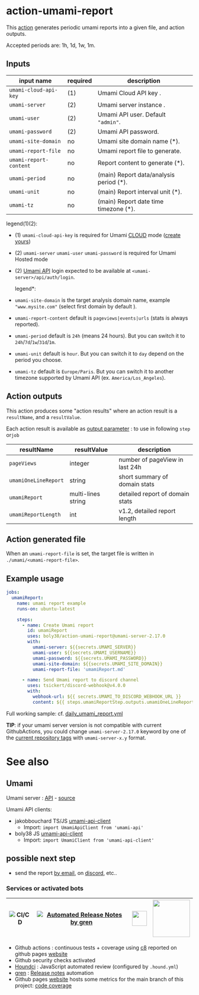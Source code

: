 # action-umami-report

This [action](./action.yml) generates periodic umami reports into a given file, and action outputs.

Accepted periods are: 1h, 1d, 1w, 1m.

## Inputs

| input name             | required | description                             |
|------------------------|----------|-----------------------------------------|
| `umami-cloud-api-key`  | (1)      | Umami Cloud API key .                   |
| `umami-server`         | (2)      | Umami server instance .                 |
| `umami-user`           | (2)      | Umami API user. Default `"admin"`.      | 
| `umami-password`       | (2)      | Umami API password.                     | 
| `umami-site-domain`    | no       | Umami site domain name (*).             | 
| `umami-report-file`    | no       | Umami report file to generate.          | 
| `umami-report-content` | no       | Report content to generate (*).         | 
| `umami-period`         | no       | (main) Report data/analysis period (*). | 
| `umami-unit`           | no       | (main) Report interval unit (*).        | 
| `umami-tz`             | no       | (main) Report date time timezone (*).   | 

legend(1)(2):

- (1) `umami-cloud-api-key` is required for Umami [CLOUD](https://cloud.umami.is/) mode ([create yours](https://cloud.umami.is/api-keys))
- (2) `umami-server` `umami-user` `umami-password` is required for Umami Hosted mode
- (2) [Umami API](https://umami.is/docs/api) login expected to be available at `<umami-server>/api/auth/login`.

  legend*:
- `umami-site-domain` is the target analysis domain name, example `"www.mysite.com"` (select first domain by default ).
- `umami-report-content` default is `pageviews|events|urls` (stats is always reported).
- `umami-period` default is `24h` (means 24 hours). But you can switch it to `24h`/`7d`/`1w`/`31d`/`1m`.
- `umami-unit` default is `hour`. But you can switch it to `day` depend on the period you choose.
- `umami-tz` default is `Europe/Paris`. But you can switch it to another timezone supported by Umami API (ex.
  `America/Los_Angeles`).

## Action outputs

This action produces some "action results" where an action result is a `resultName`, and a `resultValue`.

Each action result is available
as [output parameter](https://docs.github.com/en/actions/using-workflows/workflow-commands-for-github-actions#setting-an-output-parameter) :
to use in following `step` or`job`

| resultName           | resultValue        | description                     |
|----------------------|--------------------|---------------------------------|
| `pageViews`          | integer            | number of pageView in last 24h  |
| `umamiOneLineReport` | string             | short summary of domain stats   | 
| `umamiReport`        | multi-lines string | detailed report of domain stats | 
| `umamiReportLength`  | int                | v1.2, detailed report length    | 

## Action generated file

When an `umami-report-file` is set, the target file is written in `./umami/<umami-report-file>`.

## Example usage

```yaml
jobs:
  umamiReport:
    name: umami report example
    runs-on: ubuntu-latest

    steps:
      - name: Create Umami report
        id: umamiReport
        uses: boly38/action-umami-report@umami-server-2.17.0
        with:
          umami-server: ${{secrets.UMAMI_SERVER}}
          umami-user: ${{secrets.UMAMI_USERNAME}}
          umami-password: ${{secrets.UMAMI_PASSWORD}}
          umami-site-domain: ${{secrets.UMAMI_SITE_DOMAIN}}
          umami-report-file: 'umamiReport.md'

      - name: Send Umami report to discord channel
        uses: tsickert/discord-webhook@v4.0.0
        with:
          webhook-url: ${{ secrets.UMAMI_TO_DISCORD_WEBHOOK_URL }}
          content: ${{ steps.umamiReportStep.outputs.umamiOneLineReport }}
```

Full working sample: cf. [daily_umami_report.yml](.github/workflows/daily_umami_report.yml)

**TIP**: if your umami server version is not compatible with current GithubActions, you could change
`umami-server-2.17.0` keyword by one of
the [current repository tags](https://github.com/boly38/action-umami-report/tags) with `umami-server-x.y` format.

# See also

## Umami

Umami server : [API](https://umami.is/docs/api) - [source](https://github.com/umami-software/umami)

Umami API clients:

- jakobbouchard TS/JS [umami-api-client](https://github.com/jakobbouchard/umami-api-client)
    - Import: `import UmamiApiClient from 'umami-api'`
- boly38 JS [umami-api-client](https://github.com/boly38/umami-api-client)
    - Import: `import UmamiClient from 'umami-api-client'`

## possible next step

- send the report [by email](https://github.com/marketplace?type=actions&query=mail+),
  on [discord](https://github.com/marketplace?type=actions&query=discord+), etc..

### Services or activated bots

| ![CI/CD](https://github.com/boly38/action-umami-report/workflows/main_ci_and_package_action/badge.svg) | [![Automated Release Notes by gren](https://img.shields.io/badge/%F0%9F%A4%96-release%20notes-00B2EE.svg)](https://github-tools.github.io/github-release-notes/) | [<img src="https://cdn.icon-icons.com/icons2/2148/PNG/512/houndci_icon_132320.png" width="40">](https://houndci.com/) | [<img src="https://codetheweb.blog/assets/img/posts/github-pages-free-hosting/cover.png" width="100">](https://boly38.github.io/action-umami-report/) |
|------------------------------------------------------------------------------------------------| ---- | ---- | ---- |

- Github actions : continuous tests + coverage using [c8](https://www.npmjs.com/package/c8) reported on github pages [website](https://boly38.github.io/action-umami-report/)
- Github security checks activated
- [Houndci](https://houndci.com/) : JavaScript  automated review (configured by `.hound.yml`)
- [gren](https://github.com/github-tools/github-release-notes) : [Release notes](https://github.com/boly38/action-umami-report/releases) automation
- Github pages [website](https://boly38.github.io/action-umami-report/) hosts some metrics for the main branch of this project: [code coverage](https://boly38.github.io/action-umami-report/)



